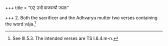 +++
title = "02 उभौ वाजवत्यौ जपतः"

+++
2. Both the sacrificer and the Adhvaryu mutter two verses containing the word vāja.[^1]  

[^1]: See III.5.3. The intended verses are TS I.6.4.m-n.
